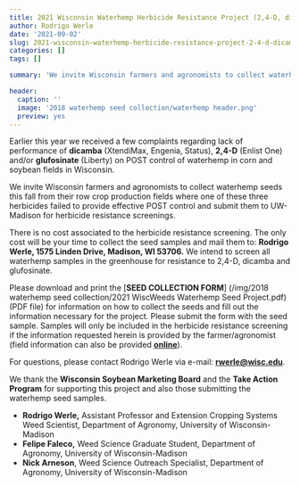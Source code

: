 ```yaml
---
title: 2021 Wisconsin Waterhemp Herbicide Resistance Project (2,4-D, dicamba & glufosinate)
author: Rodrigo Werle
date: '2021-09-02'
slug: 2021-wisconsin-waterhemp-herbicide-resistance-project-2-4-d-dicamba-and-glufosinate
categories: []
tags: []

summary: 'We invite Wisconsin farmers and agronomists to collect waterhemp seeds this fall from their row crop production fields and submit them to UW-Madison for herbicide resistance screenings.'

header:
  caption: ''
  image: '2018 waterhemp seed collection/waterhemp header.png'
  preview: yes
---
```


Earlier this year we received a few complaints regarding lack of performance of **dicamba** (XtendiMax, Engenia, Status), **2,4-D** (Enlist One) and/or **glufosinate** (Liberty) on POST control of waterhemp in corn and soybean fields in Wisconsin.

We invite Wisconsin farmers and agronomists to collect waterhemp seeds this fall from their row crop production fields where one of these three herbicides failed to provide effective POST control and submit them to UW-Madison for herbicide resistance screenings.

There is no cost associated to the herbicide resistance screening. The only cost will be your time to collect the seed samples and mail them to: **Rodrigo Werle, 1575 Linden Drive, Madison, WI 53706.** We intend to screen all waterhemp samples in the greenhouse for resistance to 2,4-D, dicamba and glufosinate.

Please download and print the [**SEED COLLECTION FORM**] (/img/2018 waterhemp seed collection/2021 WiscWeeds Waterhemp Seed Project.pdf) (PDF file) for information on how to collect the seeds and fill out the information necessary for the project. Please submit the form with the seed sample. Samples will only be included in the herbicide resistance screening if the information requested herein is provided by the farmer/agronomist (field information can also be provided [**online**](https://uwmadison.co1.qualtrics.com/jfe/form/SV_3wQ6hrFrjfR0FrU)).  

For questions, please contact Rodrigo Werle via e-mail: **rwerle@wisc.edu**.  

We thank the **Wisconsin Soybean Marketing Board** and the **Take Action Program** for supporting this project and also those submitting the waterhemp seed samples. 

+ **Rodrigo Werle,** Assistant Professor and Extension Cropping Systems Weed Scientist, Department of Agronomy, University of Wisconsin-Madison 
+ **Felipe Faleco,** Weed Science Graduate Student, Department of Agronomy, University of Wisconsin-Madison
+ **Nick Arneson**, Weed Science Outreach Specialist, Department of Agronomy, University of Wisconsin-Madison 

